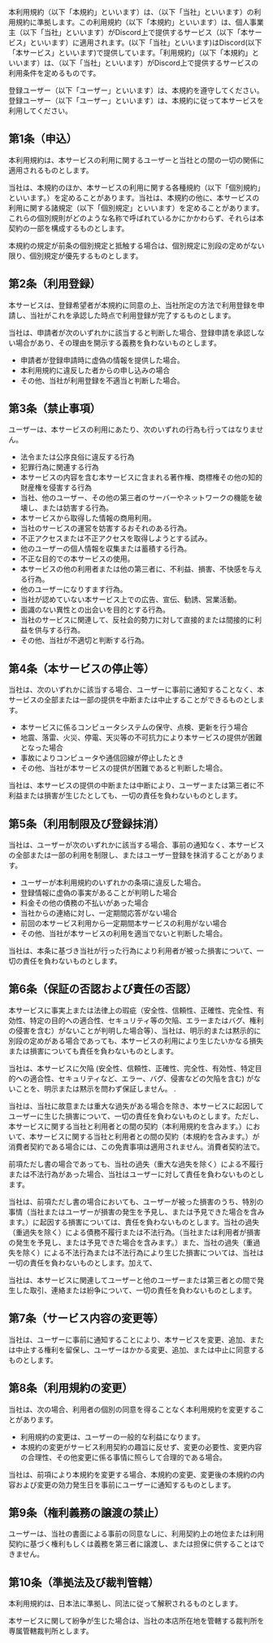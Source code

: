 本利用規約（以下「本規約」といいます）は、（以下「当社」といいます）の利用規約に準拠します。この利用規約（以下「本規約」といいます）は、個人事業主（以下「当社」といいます）がDiscord上で提供するサービス（以下「本サービス」といいます）に適用されます。(以下「当社」といいます)はDiscord(以下「本サービス」といいます)で提供しています。「利用規約」（以下「本規約」といいます）は、（以下「当社」といいます）がDiscord上で提供するサービスの利用条件を定めるものです。

登録ユーザー（以下「ユーザー」といいます）は、本規約を遵守してください。登録ユーザー（以下「ユーザー」といいます）は、本規約に従って本サービスを利用してください。

## 第1条（申込）
本利用規約は、本サービスの利用に関するユーザーと当社との間の一切の関係に適用されるものとします。

当社は、本規約のほか、本サービスの利用に関する各種規約（以下「個別規約」といいます。）を定めることがあります。当社は、本規約の他に、本サービスの利用に関する諸規定（以下「個別規定」といいます）を定めることがあります。これらの個別規則がどのような名称で呼ばれているかにかかわらず、それらは本契約の一部を構成するものとします。

本規約の規定が前条の個別規定と抵触する場合は、個別規定に別段の定めがない限り、個別規定が優先するものとします。

## 第2条（利用登録）
本サービスは、登録希望者が本規約に同意の上、当社所定の方法で利用登録を申請し、当社がこれを承認した時点で利用登録が完了するものとします。

当社は、申請者が次のいずれかに該当すると判断した場合、登録申請を承認しない場合があり、その理由を開示する義務を負わないものとします。

* 申請者が登録申請時に虚偽の情報を提供した場合。
* 本利用規約に違反した者からの申し込みの場合
* その他、当社が利用登録を不適当と判断した場合。

## 第3条（禁止事項）
ユーザーは、本サービスの利用にあたり、次のいずれの行為も行ってはなりません。

* 法令または公序良俗に違反する行為
* 犯罪行為に関連する行為
* 本サービスの内容を含む本サービスに含まれる著作権、商標権その他の知的財産権を侵害する行為
* 当社、他のユーザー、その他の第三者のサーバーやネットワークの機能を破壊し、または妨害する行為。
* 本サービスから取得した情報の商用利用。
* 当社のサービスの運営を妨害するおそれのある行為。
* 不正アクセスまたは不正アクセスを取得しようとする試み。
* 他のユーザーの個人情報を収集または蓄積する行為。
* 不正な目的での本サービスの使用。
* 本サービスの他の利用者または他の第三者に、不利益、損害、不快感を与える行為。
* 他のユーザーになりすます行為。
* 当社が認めていない本サービス上での広告、宣伝、勧誘、営業活動。
* 面識のない異性との出会いを目的とする行為。
* 当社のサービスに関連して、反社会的勢力に対して直接的または間接的に利益を供与する行為。
* その他、当社が不適切と判断する行為。

## 第4条（本サービスの停止等）
当社は、次のいずれかに該当する場合、ユーザーに事前に通知することなく、本サービスの全部または一部の提供を中断または中止することができるものとします。

* 本サービスに係るコンピュータシステムの保守、点検、更新を行う場合
* 地震、落雷、火災、停電、天災等の不可抗力により本サービスの提供が困難となった場合
* 事故によりコンピュータや通信回線が停止したとき
* その他、当社が本サービスの提供が困難であると判断した場合。

当社は、本サービスの提供の中断または中断により、ユーザーまたは第三者に不利益または損害が生じたとしても、一切の責任を負わないものとします。

## 第5条（利用制限及び登録抹消）
当社は、ユーザーが次のいずれかに該当する場合、事前の通知なく、本サービスの全部または一部の利用を制限し、またはユーザー登録を抹消することがあります。

* ユーザーが本利用規約のいずれかの条項に違反した場合。
* 登録情報に虚偽の事実があることが判明した場合
* 料金その他の債務の不払いがあった場合
* 当社からの連絡に対し、一定期間応答がない場合
* 前回の本サービス利用から一定期間本サービスの利用がない場合
* その他、当社が本サービスの利用を適当でないと判断した場合。

当社は、本条に基づき当社が行った行為により利用者が被った損害について、一切の責任を負わないものとします。

## 第6条（保証の否認および責任の否認）
本サービスに事実上または法律上の瑕疵（安全性、信頼性、正確性、完全性、有効性、特定の目的への適合性、セキュリティ等の欠陥、エラーまたはバグ、権利の侵害を含む）がないことが判明した場合等）、当社は、明示的または黙示的に別段の定めがある場合であっても、本サービスの利用により生じたいかなる損失または損害についても責任を負わないものとします。

当社は、本サービスに欠陥 (安全性、信頼性、正確性、完全性、有効性、特定目的への適合性、セキュリティなど、エラー、バグ、侵害などの欠陥を含む) がないことを、明示または黙示を問わず保証しません。 .

当社は、当社に故意または重大な過失がある場合を除き、本サービスに起因してユーザーに生じた損害について、一切の責任を負わないものとします。ただし、本サービスに関する当社と利用者との間の契約（本利用規約を含みます。）において、本サービスに関する当社と利用者との間の契約（本規約を含みます。）が消費者契約である場合には、この免責事項は適用されません。消費者契約法で。

前項ただし書の場合であっても、当社の過失（重大な過失を除く）による不履行または不法行為があった場合、当社はユーザーに対して責任を負わないものとします。

当社は、前項ただし書の場合においても、ユーザーが被った損害のうち、特別の事情（当社またはユーザーが損害の発生を予見し、または予見できた場合を含みます。）に起因する損害については、責任を負わないものとします。当社の過失（重過失を除く）による債務不履行または不法行為。（当社または利用者が損害の発生を予見し、または予見できた場合を含みます。）また、当社の過失（重過失を除く）による不法行為または不法行為により生じた損害については、当社は一切の責任を負わないものとします。加えて、

当社は、本サービスに関連してユーザーと他のユーザーまたは第三者との間で発生した取引、連絡または紛争について、一切の責任を負わないものとします。

## 第7条（サービス内容の変更等）
当社は、ユーザーに事前に通知することにより、本サービスを変更、追加、または中止する権利を留保し、ユーザーはかかる変更、追加、または中止に同意するものとします。

## 第8条（利用規約の変更）
当社は、次の場合、利用者の個別の同意を得ることなく本利用規約を変更することがあります。

* 利用規約の変更は、ユーザーの一般的な利益になります。
* 本規約の変更がサービス利用契約の趣旨に反せず、変更の必要性、変更内容の合理性、その他変更に係る事情に照らして合理的である場合。

当社は、前項により本規約を変更する場合、本規約の変更、変更後の本規約の内容および変更の効力発生日を事前にユーザーに通知するものとします。

## 第9条（権利義務の譲渡の禁止）
ユーザーは、当社の書面による事前の同意なしに、利用契約上の地位または利用契約に基づく権利もしくは義務を第三者に譲渡し、または担保に供することはできません。

## 第10条（準拠法及び裁判管轄）
本利用規約は、日本法に準拠し、同法に従って解釈されるものとします。

本サービスに関して紛争が生じた場合は、当社の本店所在地を管轄する裁判所を専属管轄裁判所とします。
